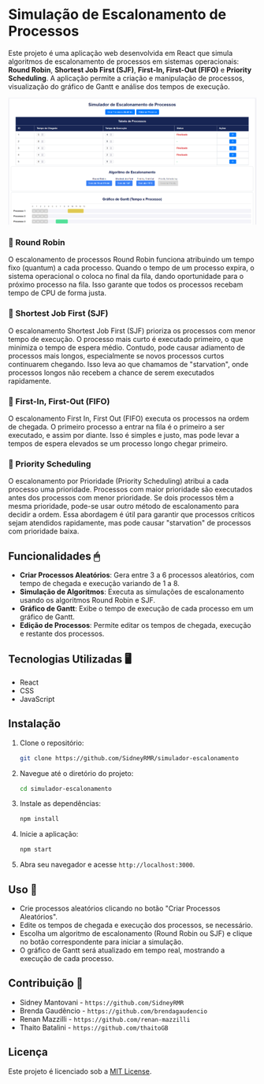 # Simulação de Escalonamento de Processos

Este projeto é uma aplicação web desenvolvida em React que simula algoritmos de escalonamento de processos em sistemas operacionais: **Round Robin**, **Shortest Job First (SJF)**, **First-In, First-Out (FIFO)** e **Priority Scheduling**. A aplicação permite a criação e manipulação de processos, visualização do gráfico de Gantt e análise dos tempos de execução.

<img src="assets/imgs/simulador-vercel.PNG">

### 🔹 Round Robin
O escalonamento de processos Round Robin funciona atribuindo um tempo fixo (quantum) a cada processo. Quando o tempo de um processo expira, o sistema operacional o coloca no final da fila, dando oportunidade para o próximo processo na fila. Isso garante que todos os processos recebam tempo de CPU de forma justa.

### 🔹 Shortest Job First (SJF)
O escalonamento Shortest Job First (SJF) prioriza os processos com menor tempo de execução. O processo mais curto é executado primeiro, o que minimiza o tempo de espera médio. Contudo, pode causar adiamento de processos mais longos, especialmente se novos processos curtos continuarem chegando. Isso leva ao que chamamos de "starvation", onde processos longos não recebem a chance de serem executados rapidamente.

### 🔹 First-In, First-Out (FIFO)
O escalonamento First In, First Out (FIFO) executa os processos na ordem de chegada. O primeiro processo a entrar na fila é o primeiro a ser executado, e assim por diante. Isso é simples e justo, mas pode levar a tempos de espera elevados se um processo longo chegar primeiro.

### 🔹 Priority Scheduling
O escalonamento por Prioridade (Priority Scheduling) atribui a cada processo uma prioridade. Processos com maior prioridade são executados antes dos processos com menor prioridade. Se dois processos têm a mesma prioridade, pode-se usar outro método de escalonamento para decidir a ordem. Essa abordagem é útil para garantir que processos críticos sejam atendidos rapidamente, mas pode causar "starvation" de processos com prioridade baixa.

## Funcionalidades 🖱

- **Criar Processos Aleatórios**: Gera entre 3 a 6 processos aleatórios, com tempo de chegada e execução variando de 1 a 8.
- **Simulação de Algoritmos**: Executa as simulações de escalonamento usando os algoritmos Round Robin e SJF.
- **Gráfico de Gantt**: Exibe o tempo de execução de cada processo em um gráfico de Gantt.
- **Edição de Processos**: Permite editar os tempos de chegada, execução e restante dos processos.

## Tecnologias Utilizadas 🖥

- React
- CSS
- JavaScript

## Instalação

1. Clone o repositório:

   ```bash
   git clone https://github.com/SidneyRMR/simulador-escalonamento
   ```

2. Navegue até o diretório do projeto:

   ```bash
   cd simulador-escalonamento
   ```

3. Instale as dependências:

   ```bash
   npm install
   ```

4. Inicie a aplicação:

   ```bash
   npm start
   ```

5. Abra seu navegador e acesse `http://localhost:3000`.

## Uso 📝

- Crie processos aleatórios clicando no botão "Criar Processos Aleatórios".
- Edite os tempos de chegada e execução dos processos, se necessário.
- Escolha um algoritmo de escalonamento (Round Robin ou SJF) e clique no botão correspondente para iniciar a simulação.
- O gráfico de Gantt será atualizado em tempo real, mostrando a execução de cada processo.

## Contribuição 🧠

- Sidney Mantovani - `https://github.com/SidneyRMR`
- Brenda Gaudêncio - `https://github.com/brendagaudencio`
- Renan Mazzilli - `https://github.com/renan-mazzilli`
- Thaito Batalini - `https://github.com/thaitoGB`

## Licença

Este projeto é licenciado sob a [MIT License](LICENSE).
